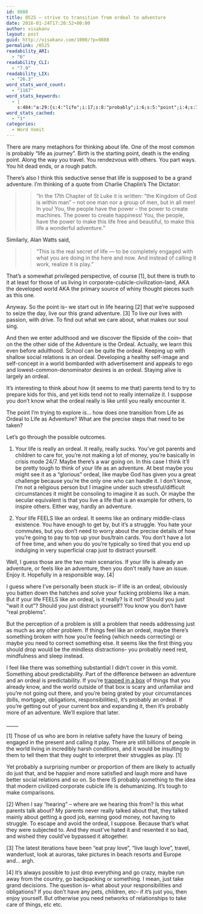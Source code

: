 ```yaml
---
id: 9888
title: 0525 – strive to transition from ordeal to adventure
date: 2016-01-24T17:20:52+00:00
author: visakanv
layout: post
guid: http://visakanv.com/1000/?p=9888
permalink: /0525
readability_ARI:
  - "6"
readability_CLI:
  - "7.9"
readability_LIX:
  - "26.3"
word_stats_word_count:
  - "1167"
word_stats_keywords:
  - |
    s:484:"a:29:{s:4:"life";i:17;s:8:"probably";i:6;s:5:"point";i:4;s:7:"there's";i:3;s:5:"think";i:4;s:5:"grand";i:3;s:9:"adventure";i:11;s:6:"people";i:3;s:5:"power";i:4;s:4:"make";i:3;s:4:"play";i:3;s:5:"world";i:4;s:7:"hearing";i:3;s:4:"live";i:4;s:4:"care";i:3;s:6:"ordeal";i:16;s:5:"seems";i:3;s:7:"parents";i:4;s:6:"really";i:9;s:4:"know";i:4;s:4:"like";i:10;s:4:"need";i:5;s:5:"maybe";i:7;s:5:"going";i:3;s:5:"feels";i:3;s:4:"just";i:8;s:7:"problem";i:3;s:6:"things";i:3;s:4:"take";i:3;}";
word_stats_cached:
  - "1"
categories:
  - Word Vomit
---
```

There are many metaphors for thinking about life. One of the most common is probably &#8220;life as journey&#8221;. Birth is the starting point, death is the ending point. Along the way you travel. You rendezvous with others. You part ways. You hit dead ends, or a rough patch.

There&#8217;s also I think this seductive sense that life is supposed to be a grand adventure. I&#8217;m thinking of a quote from Charlie Chaplin&#8217;s The Dictator:

> > &#8220;In the 17th Chapter of St Luke it is written: “the Kingdom of God is within man” &#8211; not one man nor a group of men, but in all men! In you! You, the people have the power &#8211; the power to create machines. The power to create happiness! You, the people, have the power to make this life free and beautiful, to make this life a wonderful adventure.&#8221;

Similarly, Alan Watts said,

> > “This is the real secret of life &#8212; to be completely engaged with what you are doing in the here and now. And instead of calling it work, realize it is play.”

That&#8217;s a somewhat privileged perspective, of course [1], but there is truth to it at least for those of us living in corporate-cubicle-civilization-land, AKA the developed world AKA the primary source of whiny thought pieces such as this one.

Anyway. So the point is– we start out in life hearing [2] that we&#8217;re supposed to seize the day, live our this grand adventure. [3] To live our lives with passion, with drive. To find out what we care about, what makes our soul sing.

And then we enter adulthood and we discover the flipside of the coin– that on the the other side of the Adventure is the Ordeal. Actually, we learn this even before adulthood. School can be quite the ordeal. Keeping up with shallow social relations is an ordeal. Developing a healthy self-image and self-concept in a world bombarded with advertisement and appeals to ego and lowest-common-denominator desires is an ordeal. Staying alive is largely an ordeal.

It&#8217;s interesting to think about how (it seems to me that) parents tend to try to prepare kids for this, and yet kids tend not to really internalize it. I suppose you don&#8217;t know what the ordeal really is like until you really encounter it.

The point I&#8217;m trying to explore is&#8230; how does one transition from Life as Ordeal to Life as Adventure? What are the precise steps that need to be taken?

Let&#8217;s go through the possible outcomes.

1. Your life is really an ordeal. It really, really sucks. You&#8217;ve got parents and children to care for, you&#8217;re not making a lot of money, you&#8217;re basically in crisis mode 24/7. Maybe there&#8217;s a war going on. In this case I think it&#8217;ll be pretty tough to think of your life as an adventure. At best maybe you might see it as a &#8220;glorious&#8221; ordeal, like maybe God has given you a great challenge because you&#8217;re the only one who can handle it. I don&#8217;t know, I&#8217;m not a religious person but I imagine under such stressful/difficult circumstances it might be consoling to imagine it as such. Or maybe the secular equivalent is that you live a life that is an example for others, to inspire others. Either way, hardly an adventure.
  
2. Your life FEELS like an ordeal. It seems like an ordinary middle-class existence. You have enough to get by, but it&#8217;s a struggle. You hate your commutes, but you don&#8217;t need to worry about the precise details of how you&#8217;re going to pay to top up your bus/train cards. You don&#8217;t have a lot of free time, and when you do you&#8217;re typically so tired that you end up indulging in very superficial crap just to distract yourself.

Well, I guess those are the two main scenarios. If your life is already an adventure, or feels like an adventure, then you don&#8217;t really have an issue. Enjoy it. Hopefully in a responsible way. [4]

I guess where I&#8217;ve personally been stuck is– if life is an ordeal, obviously you batten down the hatches and solve your fucking problems like a man. But if your life FEELS like an ordeal, is it really? Is it not? Should you just &#8220;wait it out&#8221;? Should you just distract yourself? You know you don&#8217;t have &#8220;real problems&#8221;.

But the perception of a problem is still a problem that needs addressing just as much as any other problem. If things feel like an ordeal, maybe there&#8217;s something broken with how you&#8217;re feeling (which needs correcting) or maybe you need to correct something else. It seems like the first thing you should drop would be the mindless distractions– you probably need rest, mindfulness and sleep instead.

I feel like there was something substantial I didn&#8217;t cover in this vomit. Something about predictability. Part of the difference between an adventure and an ordeal is predictability. If you&#8217;re [trapped in a box](http://visakanv.com/1000/0214-destroy-the-boxes/) of things that you already know, and the world outside of that box is scary and unfamiliar and you&#8217;re not going out there, and you&#8217;re being grated by your circumstances (bills, mortgage, obligations, responsibilities), it&#8217;s probably an ordeal. If you&#8217;re getting out of your current box and expanding it, then it&#8217;s probably more of an adventure. We&#8217;ll explore that later.
  
\_____

[1] Those of us who are born in relative safety have the luxury of being engaged in the present and calling it play. There are still billions of people in the world living in incredibly harsh conditions, and it would be insulting to them to tell them that they ought to interpret their struggles as play. [1]

Yet probably a surprising number or proportion of them are likely to actually do just that, and be happier and more satisfied and laugh more and have better social relations and so on. So there IS probably something to the idea that modern civilized corporate cubicle life is dehumanizing. It&#8217;s tough to make comparisons.

[2] When I say &#8220;hearing&#8221; – where are we hearing this from? Is this what parents talk about? My parents never really talked about that, they talked mainly about getting a good job, earning good money, not having to struggle. To escape and avoid the ordeal, I suppose. Because that&#8217;s what they were subjected to. And they must&#8217;ve hated it and resented it so bad, and wished they could&#8217;ve bypassed it altogether.

[3] The latest iterations have been &#8220;eat pray love&#8221;, &#8220;live laugh love&#8221;, travel, wanderlust, look at auroras, take pictures in beach resorts and Europe and&#8230; argh.

[4] It&#8217;s always possible to just drop everything and go crazy, maybe run away from the country, go backpacking or something. I mean, just take grand decisions. The question is– what about your responsibilities and obligations? If you don&#8217;t have any pets, children, etc– if it&#8217;s just you, then enjoy yourself. But otherwise you need networks of relationships to take care of things, etc etc.